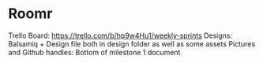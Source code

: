 # Roomr
Trello Board: https://trello.com/b/hp9w4Hu1/weekly-sprints
Designs: Balsamiq + Design file both in design folder as well as some assets
Pictures and Github handles: Bottom of milestone 1 document
